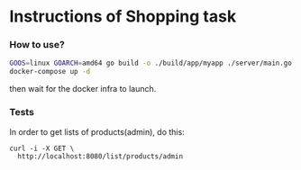 # Instructions of Shopping task

### How to use?

```sh
GOOS=linux GOARCH=amd64 go build -o ./build/app/myapp ./server/main.go
docker-compose up -d
```

then wait for the docker infra to launch.

### Tests

In order to get lists of products(admin), do this:

```
curl -i -X GET \
  http://localhost:8080/list/products/admin

  ```
